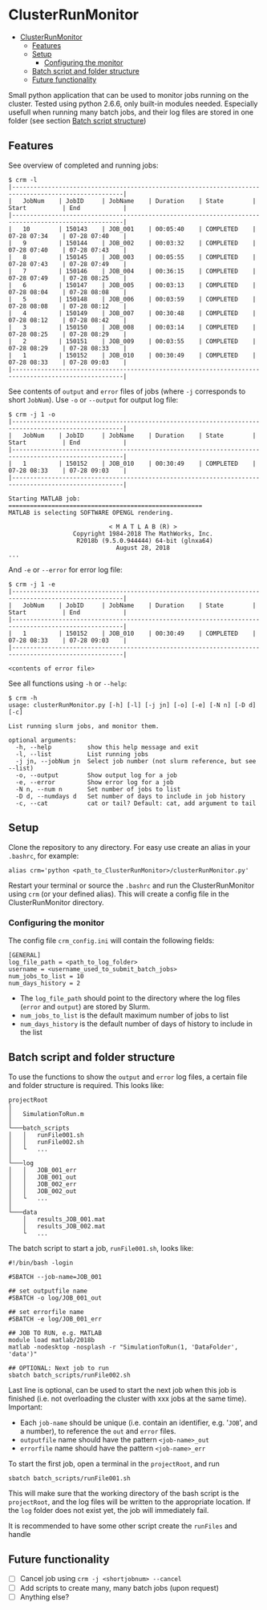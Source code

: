 # ClusterRunMonitor

<!-- TOC -->

- [ClusterRunMonitor](#clusterrunmonitor)
    - [Features](#features)
    - [Setup](#setup)
        - [Configuring the monitor](#configuring-the-monitor)
    - [Batch script and folder structure](#batch-script-and-folder-structure)
    - [Future functionality](#future-functionality)

<!-- /TOC -->

Small python application that can be used to monitor jobs running on the cluster. Tested using python 2.6.6, only built-in modules needed.
Especially usefull when running many batch jobs, and their log files are stored in one folder (see section [Batch script structure](#batch-script-and-folder-structure))

## Features
See overview of completed and running jobs:
```
$ crm -l
|-----------------------------------------------------------------------------------------------------|
|   JobNum    | JobID     | JobName    | Duration    | State        | Start          | End            |
|-----------------------------------------------------------------------------------------------------|
|   10        | 150143    | JOB_001    | 00:05:40    | COMPLETED    | 07-28 07:34    | 07-28 07:40    |
|   9         | 150144    | JOB_002    | 00:03:32    | COMPLETED    | 07-28 07:40    | 07-28 07:43    |
|   8         | 150145    | JOB_003    | 00:05:55    | COMPLETED    | 07-28 07:43    | 07-28 07:49    |
|   7         | 150146    | JOB_004    | 00:36:15    | COMPLETED    | 07-28 07:49    | 07-28 08:25    |
|   6         | 150147    | JOB_005    | 00:03:13    | COMPLETED    | 07-28 08:04    | 07-28 08:08    |
|   5         | 150148    | JOB_006    | 00:03:59    | COMPLETED    | 07-28 08:08    | 07-28 08:12    |
|   4         | 150149    | JOB_007    | 00:30:48    | COMPLETED    | 07-28 08:12    | 07-28 08:42    |
|   3         | 150150    | JOB_008    | 00:03:14    | COMPLETED    | 07-28 08:25    | 07-28 08:29    |
|   2         | 150151    | JOB_009    | 00:03:55    | COMPLETED    | 07-28 08:29    | 07-28 08:33    |
|   1         | 150152    | JOB_010    | 00:30:49    | COMPLETED    | 07-28 08:33    | 07-28 09:03    |
|-----------------------------------------------------------------------------------------------------|
```

See contents of `output` and `error` files of jobs (where `-j` corresponds to short `JobNum`). Use `-o` or `--output` for output log file:
```
$ crm -j 1 -o
|-----------------------------------------------------------------------------------------------------|
|   JobNum    | JobID     | JobName    | Duration    | State        | Start          | End            |
|-----------------------------------------------------------------------------------------------------|
|   1         | 150152    | JOB_010    | 00:30:49    | COMPLETED    | 07-28 08:33    | 07-28 09:03    |
|-----------------------------------------------------------------------------------------------------|

Starting MATLAB job:
======================================================
MATLAB is selecting SOFTWARE OPENGL rendering.

                            < M A T L A B (R) >
                  Copyright 1984-2018 The MathWorks, Inc.
                   R2018b (9.5.0.944444) 64-bit (glnxa64)
                              August 28, 2018
...
```
And `-e` or `--error` for error log file:
```
$ crm -j 1 -e
|-----------------------------------------------------------------------------------------------------|
|   JobNum    | JobID     | JobName    | Duration    | State        | Start          | End            |
|-----------------------------------------------------------------------------------------------------|
|   1         | 150152    | JOB_010    | 00:30:49    | COMPLETED    | 07-28 08:33    | 07-28 09:03    |
|-----------------------------------------------------------------------------------------------------|

<contents of error file>
```

See all functions using `-h` or `--help`:
```
$ crm -h
usage: clusterRunMonitor.py [-h] [-l] [-j jn] [-o] [-e] [-N n] [-D d] [-c]

List running slurm jobs, and monitor them.

optional arguments:
  -h, --help          show this help message and exit
  -l, --list          List running jobs
  -j jn, --jobNum jn  Select job number (not slurm reference, but see --list)
  -o, --output        Show output log for a job
  -e, --error         Show error log for a job
  -N n, --num n       Set number of jobs to list
  -D d, --numdays d   Set number of days to include in job history
  -c, --cat           cat or tail? Default: cat, add argument to tail
```

## Setup
Clone the repository to any directory. For easy use create an alias in your `.bashrc`, for example:
```
alias crm='python <path_to_ClusterRunMonitor>/clusterRunMonitor.py'
```
Restart your terminal or source the `.bashrc` and run the ClusterRunMonitor using `crm` (or your defined alias). This will create a config file in the ClusterRunMonitor directory.

### Configuring the monitor 
The config file `crm_config.ini` will contain the following fields:
```
[GENERAL]
log_file_path = <path_to_log_folder>
username = <username_used_to_submit_batch_jobs>
num_jobs_to_list = 10
num_days_history = 2
```
* The `log_file_path` should point to the directory where the log files (`error` and `output`) are stored by Slurm.
* `num_jobs_to_list` is the default maximum number of jobs to list 
* `num_days_history` is the default number of days of history to include in the list



## Batch script and folder structure
To use the functions to show the `output` and `error` log files, a certain file and folder structure is required. This looks like: 
```
projectRoot
│
│   SimulationToRun.m
│
└───batch_scripts
│   │   runFile001.sh
│   │   runFile002.sh
│   └   ...
│
└───log
│   │   JOB_001_err
│   │   JOB_001_out
│   │   JOB_002_err
│   │   JOB_002_out
│   └   ...
│   
└───data
    │   results_JOB_001.mat
    │   results_JOB_002.mat
    └   ...
```

The batch script to start a job, `runFile001.sh`, looks like:
```
#!/bin/bash -login

#SBATCH --job-name=JOB_001

## set outputfile name
#SBATCH -o log/JOB_001_out

## set errorfile name
#SBATCH -e log/JOB_001_err

## JOB TO RUN, e.g. MATLAB
module load matlab/2018b
matlab -nodesktop -nosplash -r "SimulationToRun(1, 'DataFolder', 'data')"

## OPTIONAL: Next job to run
sbatch batch_scripts/runFile002.sh
```
Last line is optional, can be used to start the next job when this job is finished (i.e. not overloading the cluster with xxx jobs at the same time). Important:
* Each `job-name` should be unique (i.e. contain an identifier, e.g. '`JOB`', and a number), to reference the `out` and `error` files. 
* `outputfile` name should have the pattern `<job-name>_out`
* `errorfile` name should have the pattern `<job-name>_err`



To start the first job, open a terminal in the `projectRoot`, and run
```
sbatch batch_scripts/runFile001.sh
```
This will make sure that the working directory of the bash script is the `projectRoot`, and the log files will be written to the appropriate location. If the `log` folder does not exist yet, the job will immediately fail. 

It is recommended to have some other script create the `runFiles` and handle 

## Future functionality
- [ ] Cancel job using `crm -j <shortjobnum> --cancel`
- [ ] Add scripts to create many, many batch jobs (upon request)
- [ ] Anything else?